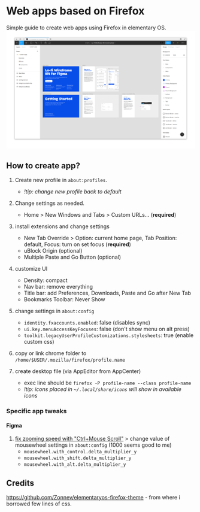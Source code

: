 # Web apps based on Firefox
Simple guide to create web apps using Firefox in elementary OS.
![Example app](./example-app.png)

## How to create app?
1. Create new profile in `about:profiles`.
    - *!tip: change new profile back to default*

2. Change settings as needed.
    - Home > New Windows and Tabs > Custom URLs... (**required**)

3. install extensions and change settings
    - New Tab Override > Option: current home page, Tab Position: default, Focus: turn on set focus (**required**)
    - uBlock Origin (optional)
    - Multiple Paste and Go Button (optional)

4. customize UI
    - Density: compact
    - Nav bar: remove everything
    - Title bar: add Preferences, Downloads, Paste and Go after New Tab
    - Bookmarks Toolbar: Never Show

5. change settings in `about:config`
    - `identity.fxaccounts.enabled`: false (disables sync)
    - `ui.key.menuAccessKeyFocuses`: false (don't show menu on alt press)
    - `toolkit.legacyUserProfileCustomizations.stylesheets`: true (enable custom css)

6. copy or link chrome folder to `/home/$USER/.mozilla/firefox/profile.name`

7. create desktop file (via AppEditor from AppCenter)
    - exec line should be `firefox -P profile-name --class profile-name`
    - *!tip: icons placed in `~/.local/share/icons` will show in available icons*

### Specific app tweaks
#### Figma
1. [fix zooming speed with "Ctrl+Mouse Scroll"](https://spectrum.chat/figma/feature-requests/zooming-speed-with-ctrl-mouse-scroll-on-firefox-differs-from-googles-chrome~250fac37-73e9-4319-b38a-297bf4db5843) > change value of mousewheel settings in `about:config` (1000 seems good to me)
    - `mousewheel.with_control.delta_multiplier_y`
    - `mousewheel.with_shift.delta_multiplier_y`
    - `mousewheel.with_alt.delta_multiplier_y`

## Credits
<https://github.com/Zonnev/elementaryos-firefox-theme> - from where i borrowed few lines of css.
